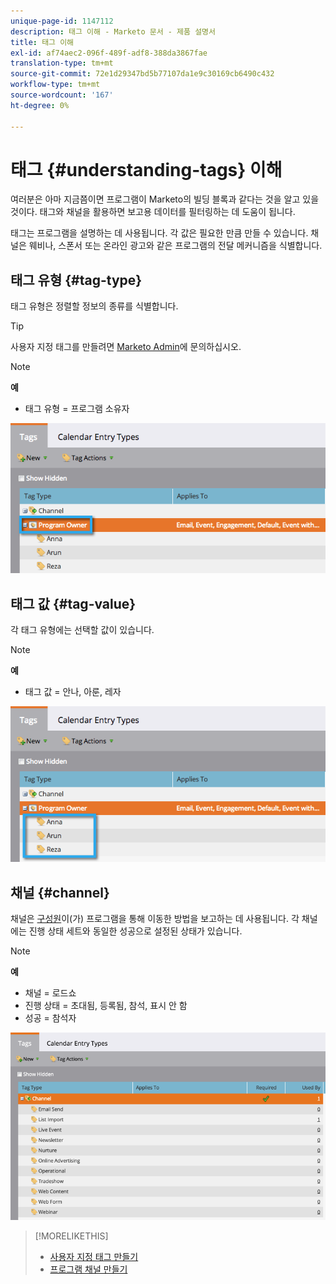 ```yaml
---
unique-page-id: 1147112
description: 태그 이해 - Marketo 문서 - 제품 설명서
title: 태그 이해
exl-id: af74aec2-096f-489f-adf8-388da3867fae
translation-type: tm+mt
source-git-commit: 72e1d29347bd5b77107da1e9c30169cb6490c432
workflow-type: tm+mt
source-wordcount: '167'
ht-degree: 0%

---
```


# 태그 {#understanding-tags} 이해

여러분은 아마 지금쯤이면 프로그램이 Marketo의 빌딩 블록과 같다는 것을 알고 있을 것이다. 태그와 채널을 활용하면 보고용 데이터를 필터링하는 데 도움이 됩니다.

태그는 프로그램을 설명하는 데 사용됩니다. 각 값은 필요한 만큼 만들 수 있습니다. 채널은 웨비나, 스폰서 또는 온라인 광고와 같은 프로그램의 전달 메커니즘을 식별합니다.

## 태그 유형 {#tag-type}

태그 유형은 정렬할 정보의 종류를 식별합니다.

>[!TIP]
>
>사용자 지정 태그를 만들려면 [Marketo Admin](/help/marketo/product-docs/administration/tags/create-custom-tags.md)에 문의하십시오.

>[!NOTE]
>
>**예**
>
>* 태그 유형 = 프로그램 소유자


![](assets/image2014-9-17-15-3a12-3a46.png)

## 태그 값 {#tag-value}

각 태그 유형에는 선택할 값이 있습니다.

>[!NOTE]
>
>**예**
>
>* 태그 값 = 안나, 아룬, 레자


![](assets/image2014-9-17-15-3a16-3a8.png)

## 채널 {#channel}

채널은 [구성원](/help/marketo/product-docs/core-marketo-concepts/programs/creating-programs/understanding-program-membership.md)이(가) 프로그램을 통해 이동한 방법을 보고하는 데 사용됩니다. 각 채널에는 진행 상태 세트와 동일한 성공으로 설정된 상태가 있습니다.

>[!NOTE]
>
>**예**
>
>* 채널 = 로드쇼
>* 진행 상태 = 초대됨, 등록됨, 참석, 표시 안 함
>* 성공 = 참석자


![](assets/image2015-2-5-16-3a57-3a59.png)

>[!MORELIKETHIS]
>
>* [사용자 지정 태그 만들기](/help/marketo/product-docs/administration/tags/create-custom-tags.md)
>* [프로그램 채널 만들기](/help/marketo/product-docs/administration/tags/create-a-program-channel.md)

